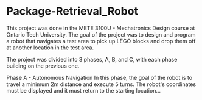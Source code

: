 # Package-Retrieval_Robot

This project was done in the METE 3100U - Mechatronics Design course at Ontario Tech University. The goal of the project was to design and program a robot that navigates a test area to pick up LEGO blocks and drop them off at another location in the test area. 

The project was divided into 3 phases, A, B, and C, with each phase building on the previous one. 

Phase A - Autonomous Navigation
In this phase, the goal of the robot is to travel a minimum 2m distance and execute 5 turns. The robot's coordinates must be displayed and it must return to the starting location...